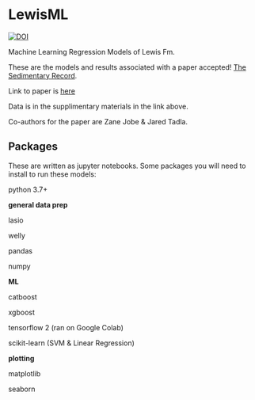 # LewisML
[![DOI](https://zenodo.org/badge/340778603.svg)](https://zenodo.org/badge/latestdoi/340778603)

Machine Learning Regression Models of Lewis Fm. 

These are the models and results associated with a paper accepted! [The Sedimentary Record](https://thesedimentaryrecord.scholasticahq.com/issues).

Link to paper is [here](https://thesedimentaryrecord.scholasticahq.com/article/36638-digitalization-of-legacy-datasets-and-machine-learning-regression-yields-insights-for-reservoir-property-prediction-and-submarine-fan-evolution-a-sub)

Data is in the supplimentary materials in the link above.

Co-authors for the paper are Zane Jobe & Jared Tadla.

## Packages
These are written as jupyter notebooks. Some packages you will need to install to run these models:

python 3.7+

**general data prep**

lasio

welly

pandas

numpy

**ML**

catboost

xgboost

tensorflow 2 (ran on Google Colab)

scikit-learn (SVM & Linear Regression)

**plotting**

matplotlib

seaborn
